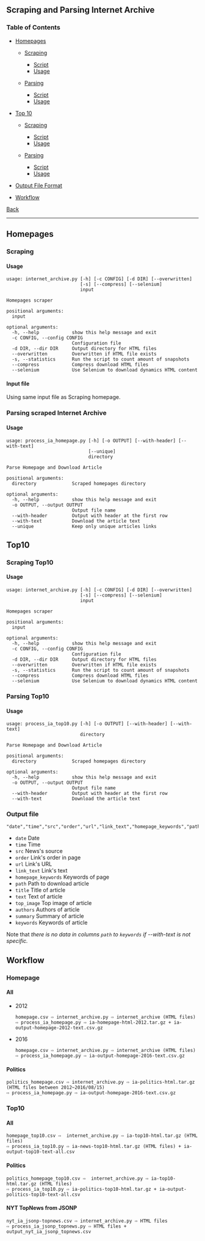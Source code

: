 ## Scraping and Parsing Internet Archive

### Table of Contents

* [Homepages](#homepages)

  * [Scraping](#scraping)
    * [Script](scripts/internet_archive/internet_archive.py)
    * [Usage](#usage)

  * [Parsing](#parsing-scraped-internet-archive)
    * [Script](scripts/internet_archive/process_ia_homepage.py)
    * [Usage](#usage-1)

* [Top 10](#top10)

  * [Scraping](#scraping-top10)
    * [Script](scripts/internet_archive/internet_archive.py)
    * [Usage](#usage-2)

  * [Parsing](#parsing-top10)
    * [Script](scripts/internet_archive/process_ia_top10.py)
    * [Usage](#usage-3)

* [Output File Format](#output-file)

* [Workflow](#workflow)

[Back](scripts.md)

--------------

## Homepages

### Scraping

#### Usage

```
usage: internet_archive.py [-h] [-c CONFIG] [-d DIR] [--overwritten]
                           [-s] [--compress] [--selenium]
                           input

Homepages scraper

positional arguments:
  input

optional arguments:
  -h, --help            show this help message and exit
  -c CONFIG, --config CONFIG
                        Configuration file
  -d DIR, --dir DIR     Output directory for HTML files
  --overwritten         Overwritten if HTML file exists
  -s, --statistics      Run the script to count amount of snapshots
  --compress            Compress download HTML files
  --selenium            Use Selenium to download dynamics HTML content
``` 

#### Input file

Using same input file as Scraping homepage.

### Parsing scraped Internet Archive

#### Usage

```
usage: process_ia_homepage.py [-h] [-o OUTPUT] [--with-header] [--with-text]
                              [--unique]
                              directory

Parse Homepage and Download Article

positional arguments:
  directory             Scraped homepages directory

optional arguments:
  -h, --help            show this help message and exit
  -o OUTPUT, --output OUTPUT
                        Output file name
  --with-header         Output with header at the first row
  --with-text           Download the article text
  --unique              Keep only unique articles links
```

## Top10

### Scraping Top10

#### Usage
```
usage: internet_archive.py [-h] [-c CONFIG] [-d DIR] [--overwritten]
                           [-s] [--compress] [--selenium]
                           input

Homepages scraper

positional arguments:
  input

optional arguments:
  -h, --help            show this help message and exit
  -c CONFIG, --config CONFIG
                        Configuration file
  -d DIR, --dir DIR     Output directory for HTML files
  --overwritten         Overwritten if HTML file exists
  -s, --statistics      Run the script to count amount of snapshots
  --compress            Compress download HTML files
  --selenium            Use Selenium to download dynamics HTML content
``` 

### Parsing Top10

#### Usage

```
usage: process_ia_top10.py [-h] [-o OUTPUT] [--with-header] [--with-text]
                           directory

Parse Homepage and Download Article

positional arguments:
  directory             Scraped homepages directory

optional arguments:
  -h, --help            show this help message and exit
  -o OUTPUT, --output OUTPUT
                        Output file name
  --with-header         Output with header at the first row
  --with-text           Download the article text
```

### Output file

```
"date","time","src","order","url","link_text","homepage_keywords","path","title","text","top_image","authors","summary","keywords"
```

- ``date``              Date
- ``time``              Time
- ``src``               News's source
- ``order``             Link's order in page
- ``url``               Link's URL
- ``link_text``         Link's text
- ``homepage_keywords`` Keywords of page
- ``path``              Path to download article
- ``title``             Title of article
- ``text``              Text of article
- ``top_image``         Top image of article
- ``authors``           Authors of article
- ``summary``           Summary of article
- ``keywords``          Keywords of article

Note that *there is no data in columns ``path`` to ``keywords`` if --with-text is not specific.*

## Workflow

### Homepage

#### All

* 2012
  ```
  homepage.csv ⇨ internet_archive.py ⇨ internet_archive (HTML files)
  ⇨ process_ia_homepage.py ⇨ ia-homepage-html-2012.tar.gz + ia-output-homepage-2012-text.csv.gz
  ```

* 2016
  ```
  homepage.csv ⇨ internet_archive.py ⇨ internet_archive (HTML files)
  ⇨ process_ia_homepage.py ⇨ ia-output-homepage-2016-text.csv.gz
  ```

#### Politics

```
politics_homepage.csv ⇨ internet_archive.py ⇨ ia-politics-html.tar.gz (HTML files between 2012~2016/08/15)
⇨ process_ia_homepage.py ⇨ ia-output-homepage-2016-text.csv.gz
```

### Top10

#### All

```
homepage_top10.csv ⇨  internet_archive.py ⇨ ia-top10-html.tar.gz (HTML files)
⇨ process_ia_top10.py ⇨ ia-news-top10-html.tar.gz (HTML files) + ia-output-top10-text-all.csv
```

#### Politics

```
politics_homepage_top10.csv ⇨  internet_archive.py ⇨ ia-top10-html.tar.gz (HTML files)
⇨ process_ia_top10.py ⇨ ia-politics-top10-html.tar.gz + ia-output-politics-top10-text-all.csv
```

#### NYT TopNews from JSONP

```
nyt_ia_jsonp-topnews.csv ⇨ internet_archive.py ⇨ HTML files
⇨ process_ia_jsonp_topnews.py ⇨ HTML files + output_nyt_ia_jsonp_topnews.csv
```
